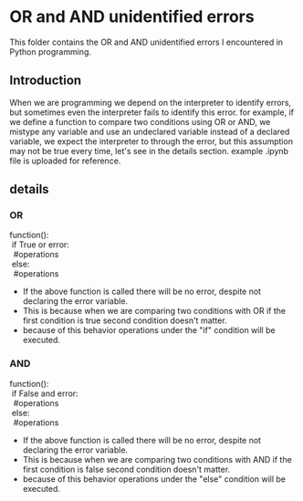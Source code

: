 # OR and AND unidentified errors
This folder contains the OR and AND unidentified errors I encountered in Python programming.

## Introduction
When we are programming we depend on the interpreter to identify errors, but sometimes even the interpreter fails to identify this error. for example, if we define a function to compare two conditions using OR or AND, we mistype any variable and use an undeclared variable instead of a declared variable, we expect the interpreter to through the error, but this assumption may not be true every time, let's see in the details section. example .ipynb file is uploaded for reference.

## details 

### OR
function():<br>
&nbsp;if True or error:<br>
&ensp;#operations<br>
&nbsp;else:<br>
&ensp;#operations<br>

* If the above function is called there will be no error, despite not declaring the error variable. 
* This is because when we are comparing two conditions with OR if the first condition is true second condition doesn't matter.
* because of this behavior operations under the "if" condition will be executed.


### AND
function():<br>
&nbsp;if False and error:<br>
&ensp;#operations<br>
&nbsp;else:<br>
&ensp;#operations<br>

* If the above function is called there will be no error, despite not declaring the error variable. 
* This is because when we are comparing two conditions with AND if the first condition is false second condition doesn't matter.
* because of this behavior operations under the "else" condition will be executed.

  

